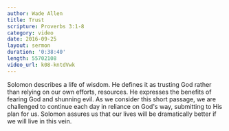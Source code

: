 ```yaml
---
author: Wade Allen
title: Trust
scripture: Proverbs 3:1-8
category: video
date: 2016-09-25
layout: sermon
duration: '0:38:40' 
length: 55702108
video_url: k08-kntdVwk
---
```


Solomon describes a life of wisdom. He defines it as trusting God rather than relying on our own efforts, resources. He expresses the benefits of fearing God and shunning evil. As we consider this short passage, we are challenged to continue each day in reliance on God's way, submitting to His plan for us. Solomon assures us that our lives will be dramatically better if we will live in this vein.
